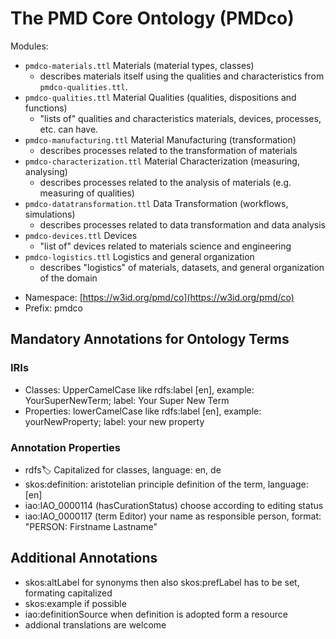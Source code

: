 # The PMD Core Ontology (PMDco) 

Modules:

 - ```pmdco-materials.ttl``` Materials (material types, classes)
 	- describes materials itself using the qualities and characteristics from ```pmdco-qualities.ttl```. 
 - ```pmdco-qualities.ttl``` Material Qualities (qualities, dispositions and functions)
 	- "lists of" qualities and characteristics materials, devices, processes, etc. can have.
 - ```pmdco-manufacturing.ttl``` Material Manufacturing (transformation)
 	- describes processes related to the transformation of materials
 - ```pmdco-characterization.ttl``` Material Characterization (measuring, analysing)
 	- describes processes related to the analysis of materials (e.g. measuring of qualities)	
 - ```pmdco-datatransformation.ttl``` Data Transformation (workflows, simulations)
 	- describes processes related to data transformation and data analysis
 - ```pmdco-devices.ttl``` Devices
   - "list of" devices related to materials science and engineering	
 - ```pmdco-logistics.ttl``` Logistics and general organization
   - describes "logistics" of materials, datasets, and general organization of the domain
 

* Namespace: [https://w3id.org/pmd/co](https://w3id.org/pmd/co)
* Prefix: pmdco
## Mandatory Annotations for Ontology Terms
### IRIs
- Classes: UpperCamelCase like rdfs:label [en], example: YourSuperNewTerm; label: Your Super New Term
- Properties: lowerCamelCase like rdfs:label [en], example: yourNewProperty; label: your new property

### Annotation Properties
- rdfs:label: Capitalized for classes, language: en, de
- skos:definition: aristotelian principle definition of the term, language: [en]
- iao:IAO_0000114 (hasCurationStatus) choose according to editing status
- iao:IAO_0000117 (term Editor) your name as responsible person,  format: "PERSON: Firstname Lastname" 

## Additional Annotations
- skos:altLabel for synonyms then also skos:prefLabel has to be set, formating capitalized
- skos:example if possible
- iao:definitionSource when definition is adopted form a resource
- addional translations are welcome
